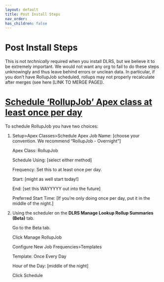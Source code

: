 ```yaml
---
layout: default
title: Post Install Steps
nav_order: 
has_children: false
---
```


# Post Install Steps
This is not *technically* required when you install DLRS, but we believe it to be extremely important.  We would not want any org to fail to do these steps unknowingly and thus leave behind errors or unclean data. In particular, if you don’t have RollupJob scheduled, rollups may not properly recalculate after merges (see here [LINK TO MERGE PAGE]).

# <span style="text-decoration:underline;">Schedule ‘RollupJob’ Apex class at least once per day</span>

To schedule RollupJob you have two choices:

1. Setup>Apex Classes>Schedule Apex
   Job Name: [choose your convention. We recommend “RollupJob - Overnight”]

   Apex Class: RollupJob

   Schedule Using: [select either method]

   Frequency: Set this to at least once per day.

   Start: [might as well start today!]

   End: [set this WAYYYYY out into the future]

   Preferred Start Time: [If you’re only doing once per day, put it in the middle of the night.]

3. Using the scheduler on the **DLRS Manage Lookup Rollup Summaries (Beta)** tab.

   Go to the Beta tab.

   Click Manage RollupJob

   Configure New Job Frequencies>Templates

   Template: Once Every Day

   Hour of the Day: [middle of the night]

   Click Schedule
